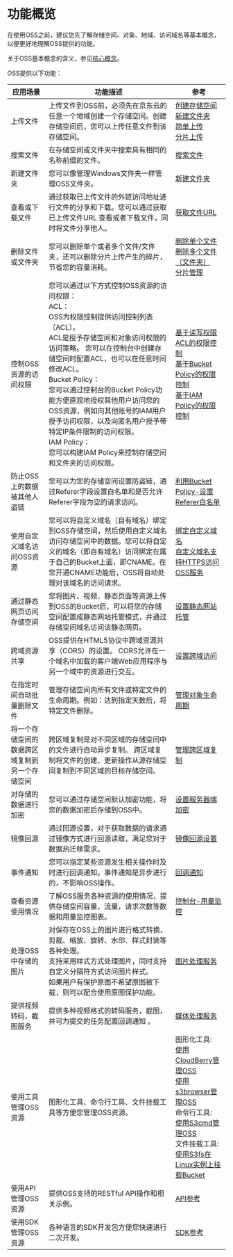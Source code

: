 # 功能概览

在使用OSS之前，建议您先了解存储空间、对象、地域、访问域名等基本概念，以便更好地理解OSS提供的功能。

关于OSS基本概念的含义，参见[核心概念](./Core-Concepts.md)。

OSS提供以下功能：

| 应用场景                    | 功能描述                                                                                                                                                                                                                                                           | 参考                                                  |
|-------------------------|----------------------------------------------------------------------------------------------------------------------------------------------------------------------------------------------------------------------------------------------------------------|-----------------------------------------------------|
| 上传文件                    | 上传文件到OSS前，必须先在京东云的任意一个地域创建一个存储空间。创建存储空间后，您可以上传任意文件到该存储空间。                                                                                                                                                                                                      |  [创建存储空间](https://docs.jdcloud.com/cn/object-storage-service/create-bucket-2) <br>  [新建文件夹](https://docs.jdcloud.com/cn/object-storage-service/create-folder) <br> [简单上传](https://docs.jdcloud.com/cn/object-storage-service/upload-object-1)<br> [分片上传](https://docs.jdcloud.com/cn/object-storage-service/initiate-multipart-upload-2)                          |
| 搜索文件                    | 在存储空间或文件夹中搜索具有相同的名称前缀的文件。                                                                                                                                                                                                                                      | [搜索文件](https://docs.jdcloud.com/cn/object-storage-service/search-object)                                                |
| 新建文件夹                   | 您可以像管理Windows文件夹一样管理OSS文件夹。                                                                                                                                                                                                                                | [新建文件夹](https://docs.jdcloud.com/cn/object-storage-service/create-folder)                                               |
| 查看或下载文件                 | 通过获取已上传文件的外链访问地址进行文件的分享和下载。您可以通过获取已上传文件URL 查看或者下载文件，同时将文件分享他人。                                                                                                                                                                                                 |  [获取文件URL](https://docs.jdcloud.com/cn/object-storage-service/get-object-url)                                             |
| 删除文件或文件夹                | 您可以删除单个或者多个文件/文件夹，还可以删除分片上传产生的碎片，节省您的容量消耗。                                                                                                                                                                                                                     | [删除单个文件](https://docs.jdcloud.com/cn/object-storage-service/delete-object-1)<br>[删除多个文件（文件夹）](https://docs.jdcloud.com/cn/object-storage-service/delete-multiple-objects-2)<br>[分片管理](https://github.com/jdcloudcom/cn/blob/edit/documentation/Storage-and-CDN/Object-Storage-Service/Getting-Started/Part-Manage-1.md)                                 |
| 控制OSS资源的访问权限            | 您可以通过以下方式控制OSS资源的访问权限：<br>ACL：<br>OSS为权限控制提供访问控制列表（ACL）。<br>ACL是授予存储空间和对象访问权限的访问策略。 您可以在控制台中创建存储空间时配置ACL，也可以在任意时间修改ACL。<br>Bucket Policy：<br>您可以通过控制台的Bucket Policy功能方便直观地授权其他用户访问您的OSS资源，例如向其他账号的IAM用户授予访问权限，以及向匿名用户授予带特定IP条件限制的访问权限。<br>IAM Policy：<br>您可以构建IAM Policy来控制存储空间和文件夹的访问权限。 | [基于读写权限ACL的权限控制](https://docs.jdcloud.com/cn/object-storage-service/access-control-base-on-acl)<br>[基于Bucket Policy的权限控制](https://docs.jdcloud.com/cn/object-storage-service/access-control-base-on-bucket-policy)<br>[基于IAM Policy的权限控制](https://docs.jdcloud.com/cn/object-storage-service/access-control-base-on-iam-policy) |
| 防止OSS上的数据被其他人盗链         | 您可以为您的存储空间设置防盗链，通过Referer字段设置白名单和是否允许Referer字段为空的请求访问。                                                                                                                                                                                                     | [利用Bucket Policy-设置Referer白名单 ](https://docs.jdcloud.com/cn/object-storage-service/set-bucket-policy-2)                       |
| 使用自定义域名访问OSS资源          | 您可以将自定义域名（自有域名）绑定到OSS存储空间，然后使用自定义域名访问存储空间中的数据。您可以将自定义的域名（即自有域名）访问绑定在属于自己的Bucket上面，即CNAME。在您开通CNAME功能后，OSS将自动处理对该域名的访问请求。                                                                                                                                       | [绑定自定义域名](https://docs.jdcloud.com/cn/object-storage-service/set-custom-domain-name-2)<br>[自定义域名支持HTTPS访问OSS服务](https://docs.jdcloud.com/cn/object-storage-service/custom-domain-name-guidance)                        |
| 通过静态网页访问存储空间            | 您将图片、视频、静态页面等资源上传到OSS的Bucket后，可以将您的存储空间配置成静态网站托管模式，并通过存储空间域名访问该静态网页。                                                                                                                                                                                           | [设置静态网站托管](https://docs.jdcloud.com/cn/object-storage-service/set-bucket-website-2)                                           |
| 跨域资源共享                  | OSS提供在HTML5协议中跨域资源共享（CORS）的设置。 CORS允许在一个域名中加载的客户端Web应用程序与另一个域中的资源进行交互。                                                                                                                                                                                         |[设置跨域访问](https://docs.jdcloud.com/cn/object-storage-service/set-bucket-cors-2)                                               |
| 在指定时间自动批量删除文件           | 管理存储空间内所有文件或特定文件的生命周期。例如：达到指定天数后，将特定文件删除。                                                                                                                                                                                                                      | [管理对象生命周期 ](https://docs.jdcloud.com/cn/object-storage-service/lifecycle)                                           |
| 将一个存储空间的数据跨区域复制到另一个存储空间 | 跨区域复制是对不同区域的存储空间中的文件进行自动异步复制。 跨区域复制将文件的创建、更新操作从源存储空间复制到不同区域的目标存储空间。                                                                                                                                                                                            | [管理跨区域复制](https://docs.jdcloud.com/cn/object-storage-service/set-bucket-cross-region-replication-2)                                            |
| 对存储的数据进行加密              | 您可以通过存储空间默认加密功能，将您的数据加密后存储到OSS中。                                                                                                                                                                                                                               | [设置服务器端加密](https://docs.jdcloud.com/cn/object-storage-service/default-encryption-for-oss-buckets-2)                                           |
| 镜像回源                    | 通过回源设置，对于获取数据的请求通过镜像方式进行回源读取，满足您对于数据热迁移需求。                                                                                                                                                                                                                     | [镜像回源设置 ](https://docs.jdcloud.com/cn/object-storage-service/manage-origin-retrieval-settings-2)                                            |
| 事件通知                    | 您可以指定某些资源发生相关操作时及时进行回调通知。事件通知是异步进行的，不影响OSS操作。                                                                                                                                                                                                                  | [回调通知](https://docs.jdcloud.com/cn/object-storage-service/callback-notification-2)                                                |
| 查看资源使用情况                | 了解OSS服务各种资源的使用情况，提供存储空间容量，流量，请求次数等数据和用量监控图表。                                                                                                                                                                                                                   | [控制台-用量监控 ](https://oss-console.jdcloud.com/statistic)                                           |
| 处理OSS中存储的图片             | 对保存在OSS上的图片进行格式转换、剪裁、缩放、旋转、水印、样式封装等各种处理。<br>支持采用样式方式处理图片，同时支持自定义分隔符方式访问图片样式。<br>如果用户有保护原图不希望原图被下载，则可以配合使用原图保护功能。                                                                                                                                                     | [图片处理服务](https://docs.jdcloud.com/cn/object-storage-service/introduction-1)                                              |
| 提供视频转码，截图服务             | 提供多种视频格式的转码服务，截图，并可为提交的任务配置回调通知 。                                                                                                                                                                                                                              | [媒体处理服务](https://docs.jdcloud.com/cn/media-processing-service/product-overview)                                              |
| 使用工具管理OSS资源             | 图形化工具、命令行工具、文件挂载工具等方便您管理OSS资源。                                                                                                                                                                                                                      | 图形化工具:<br>[使用CloudBerry管理OSS](https://docs.jdcloud.com/cn/object-storage-service/cloudberry-2) <br>[使用s3browser管理OSS](https://docs.jdcloud.com/cn/object-storage-service/manage-oss-with-s3browser)<br> 命令行工具:<br>[使用S3cmd管理OSS](https://docs.jdcloud.com/cn/object-storage-service/s3cmd)<br> 文件挂载工具:<br>[使用S3fs在Linux实例上挂载Bucket](https://docs.jdcloud.com/cn/object-storage-service/s3fs)  |                                       |
| 使用API管理OSS资源            | 提供OSS支持的RESTful API操作和相关示例。                                                                                                                                                                                                                                 | [API参考](https://docs.jdcloud.com/cn/object-storage-service/compatibility-api-overview)  |                                            
| 使用SDK管理OSS资源            |  各种语言的SDK开发包方便您快速进行二次开发。                                                                                                                                                                                                                                 | [SDK参考](https://docs.jdcloud.com/cn/object-storage-service/introduction-3)                                              |

